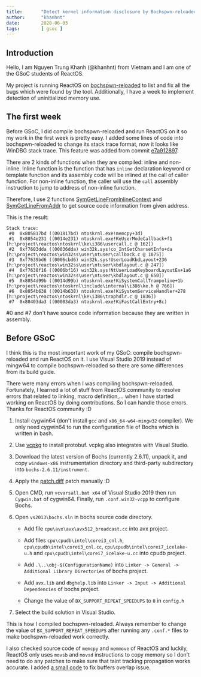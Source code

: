 ```yaml
---
title:       "Detect kernel information disclosure by Bochspwn-reloaded - GSoC 2020 - First week"
author:      "khanhnt"
date:        2020-06-03
tags:        [ gsoc ]
---
```


## Introduction

Hello, I am Nguyen Trung Khanh (@khanhnt) from Vietnam and I am one of the GSoC students of ReactOS.

My project is running ReactOS on [bochspwn-reloaded](https://github.com/googleprojectzero/bochspwn-reloaded) to list and fix all the bugs which were found by the tool. Additionally, I have a week to implement detection of uninitialized memory use.

## The first week

Before GSoC, I did compile bochspwn-reloaded and run ReactOS on it so my work in the first week is pretty easy. I added some lines of code into bochspwn-reloaded to change its stack trace format, now it looks like WinDBG stack trace. This feature was added from commit [e7a912897](https://github.com/reactos/bochspwn-reloaded/commit/e7a912897aeffaa70e0bf1fd2bf590a4f65594dc).

There are 2 kinds of functions when they are compiled: inline and non-inline. Inline function is the function that has `inline` declaration keyword or template function and its assembly code will be inlined at the call of caller function. For non-inline function, the caller will use the `call` assembly instruction to jump to address of non-inline function.

Therefore, I use 2 functions [SymGetLineFromInlineContext](https://docs.microsoft.com/en-us/windows/win32/api/dbghelp/nf-dbghelp-symgetlinefrominlinecontext) and [SymGetLineFromAddr](https://docs.microsoft.com/en-us/windows/win32/api/dbghelp/nf-dbghelp-symgetlinefromaddr) to get source code information from given address.

This is the result:

```
Stack trace:
 #0  0x805817bd ((001817bd) ntoskrnl.exe!memcpy+3d)
 #1  0x8054e231 ((0014e231) ntoskrnl.exe!KeUserModeCallback+f1 [h:\project\reactos\ntoskrnl\ke\i386\usercall.c @ 162])
 #2  0xf7603dda ((00036dda) win32k.sys!co_IntGetCharsetInfo+da [h:\project\reactos\win32ss\user\ntuser\callback.c @ 1075])
 #3  0xf7639bd6 ((0006cbd6) win32k.sys!UserLoadKbdLayout+236 [h:\project\reactos\win32ss\user\ntuser\kbdlayout.c @ 247])
 #4  0xf7638f16 ((0006bf16) win32k.sys!NtUserLoadKeyboardLayoutEx+1a6 [h:\project\reactos\win32ss\user\ntuser\kbdlayout.c @ 650])
 #5  0x8054d99b ((0014d99b) ntoskrnl.exe!KiSystemCallTrampoline+1b [h:\project\reactos\ntoskrnl\include\internal\i386\ke.h @ 766])
 #6  0x8054b638 ((0014b638) ntoskrnl.exe!KiSystemServiceHandler+278 [h:\project\reactos\ntoskrnl\ke\i386\traphdlr.c @ 1836])
 #7  0x80403da3 ((00003da3) ntoskrnl.exe!KiFastCallEntry+8c)
 ```

 #0 and #7 don't have source code information because they are written in assembly.

## Before GSoC

I think this is the most important work of my GSoC: compile bochspwn-reloaded and run ReactOS on it. I use Visual Studio 2019 instead of mingw64 to compile bochspwn-reloaded so there are some differences from its build guide.

There were many errors when I was compiling bochspwn-reloaded. Fortunately, I learned a lot of stuff from ReactOS community to resolve errors that related to linking, macro definition,... when I have started working on ReactOS by doing contributions. So I can handle those errors. Thanks for ReactOS community :D

1. Install cygwin64 (don't install `gcc` and `x86_64-w64-mingw32` compiler). We only need cygwin64 to run the configuration file of Bochs which is written in bash.

2. Use [vcpkg](https://github.com/microsoft/vcpkg) to install protobuf. vcpkg also integrates with Visual Studio.

3. Download the latest version of Bochs (currently 2.6.11), unpack it, and copy `windows-x86` instrumentation directory and third-party subdirectory into `bochs-2.6.11/instrument`.

4. Apply the [patch.diff](https://gist.github.com/khanhnt2/823d0884066e1f4edcbaa37f1a4440bf) patch manually :D

5. Open CMD, run `vcvarsall.bat x64` of Visual Studio 2019 then run `Cygwin.bat` of cygwin64. Finally, run `.conf.win32-vcpp` to configure Bochs.

6. Open `vs2013\bochs.sln` in bochs source code directory.

    - Add file `cpu\avx\avx\avx512_broadcast.cc` into avx project.

    - Add files `cpu\cpudb\intel\corei3_cnl.h`, `cpu\cpudb\intel\corei3_cnl.cc`, `cpu\cpudb\intel\corei7_icelake-u.h` and `cpu\cpudb\intel\corei7_icelake-u.cc` into cpudb project.

    - Add `.\..\obj-$(ConfigurationName)` into `Linker -> General -> Additional Library Directories` of bochs project.

    - Add `avx.lib` and `dbghelp.lib` into `Linker -> Input -> Additional Dependencies` of bochs project.

    - Change the value of `BX_SUPPORT_REPEAT_SPEEDUPS` to `0` in `config.h`
7. Select the build solution in Visual Studio.

This is how I compiled bochspwn-reloaded. Always remember to change the value of `BX_SUPPORT_REPEAT_SPEEDUPS` after running any `.conf.*` files to make bochspwn-reloaded work correctly.

I also checked source code of `memcpy` and `memmove` of ReactOS and luckily, ReactOS only uses `movsb` and `movsd` instructions to copy memory so I don't need to do any patches to make sure that taint tracking propagation works accurate. I added [a small code](https://github.com/reactos/bochspwn-reloaded/blob/master/instrumentation/windows-x86/instrument.cc#L416) to fix buffers overlap issue.
